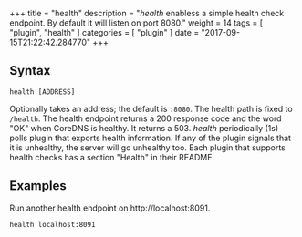 +++
title = "health"
description = "*health* enabless a simple health check endpoint. By default it will listen on port 8080."
weight = 14
tags = [ "plugin", "health" ]
categories = [ "plugin" ]
date = "2017-09-15T21:22:42.284770"
+++

## Syntax

~~~
health [ADDRESS]
~~~

Optionally takes an address; the default is `:8080`. The health path is fixed to `/health`. The
health endpoint returns a 200 response code and the word "OK" when CoreDNS is healthy. It returns
a 503. *health* periodically (1s) polls plugin that exports health information. If any of the
plugin signals that it is unhealthy, the server will go unhealthy too. Each plugin that
supports health checks has a section "Health" in their README.

## Examples

Run another health endpoint on http://localhost:8091.

~~~
health localhost:8091
~~~
